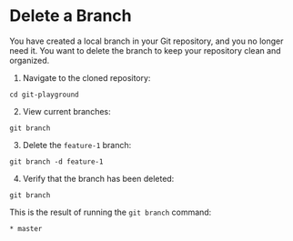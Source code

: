 # Delete a Branch

You have created a local branch in your Git repository, and you no longer need it. You want to delete the branch to keep your repository clean and organized.

1. Navigate to the cloned repository:

```shell
cd git-playground
```

2. View current branches:

```shell
git branch
```

3. Delete the `feature-1` branch:

```shell
git branch -d feature-1
```

4. Verify that the branch has been deleted:

```shell
git branch
```

This is the result of running the `git branch` command:

```
* master
```
